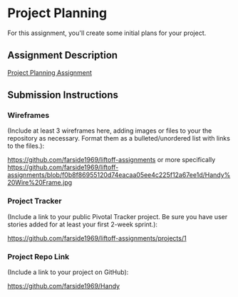 # Project Planning
For this assignment, you'll create some initial plans for your project.

## Assignment Description
[Project Planning Assignment](https://education.launchcode.org/liftoff/assignments/planning/)

## Submission Instructions

### Wireframes

(Include at least 3 wireframes here, adding images or files to your the repository as necessary. Format them as a bulleted/unordered list with links to the files.):

https://github.com/farside1969/liftoff-assignments
or more specifically
https://github.com/farside1969/liftoff-assignments/blob/f0b8f86955120d74eacaa05ee4c225f12a67ee1d/Handy%20Wire%20Frame.jpg

### Project Tracker

(Include a link to your public Pivotal Tracker project. Be sure you have user stories added for at least your first 2-week sprint.):

https://github.com/farside1969/liftoff-assignments/projects/1


### Project Repo Link

(Include a link to your project on GitHub):

https://github.com/farside1969/Handy
